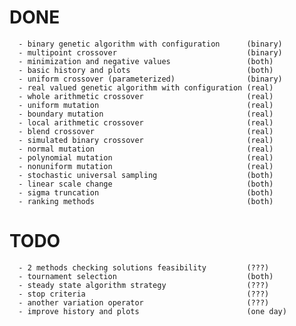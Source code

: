# DONE 

      - binary genetic algorithm with configuration      (binary)
      - multipoint crossover                             (binary)
      - minimization and negative values                 (both)
      - basic history and plots                          (both)
	  - uniform crossover (parameterized)                (binary)
	  - real valued genetic algorithm with configuration (real)
	  - whole arithmetic crossover                       (real)
	  - uniform mutation                                 (real)
	  - boundary mutation                                (real)
	  - local arithmetic crossover                       (real)
	  - blend crossover                                  (real)
	  - simulated binary crossover                       (real)
      - normal mutation                                  (real)
	  - polynomial mutation                              (real)
	  - nonuniform mutation                              (real)
	  - stochastic universal sampling                    (both)
	  - linear scale change                              (both)
	  - sigma truncation                                 (both)
	  - ranking methods                                  (both)

# TODO 
      
      - 2 methods checking solutions feasibility         (???)
	  - tournament selection                             (both)
	  - steady state algorithm strategy                  (???)
	  - stop criteria                                    (???)
	  - another variation operator                       (???)
      - improve history and plots                        (one day)
